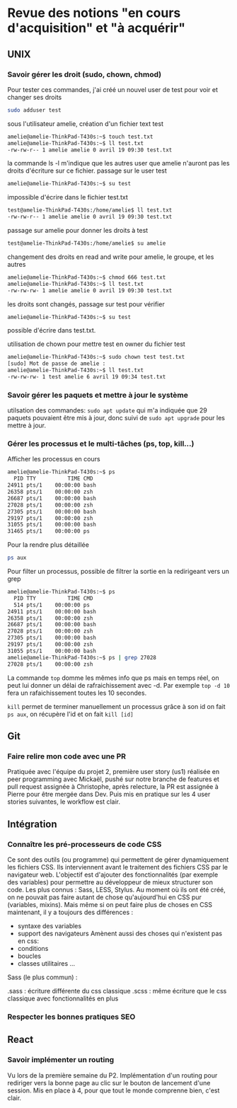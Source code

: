 # Revue des notions "en cours d'acquisition" et "à acquérir"

## UNIX

### Savoir gérer les droit (sudo, chown, chmod)

Pour tester ces commandes, j'ai créé un nouvel user de test pour voir et changer ses droits 
```bash 
sudo adduser test
```
sous l'utilisateur amelie, création d'un fichier text test
```bash
amelie@amelie-ThinkPad-T430s:~$ touch test.txt
amelie@amelie-ThinkPad-T430s:~$ ll test.txt
-rw-rw-r-- 1 amelie amelie 0 avril 19 09:30 test.txt
```
la commande ls -l m'indique que les autres user que amelie n'auront pas les droits d'écriture sur ce fichier.
passage sur le user test
```bash
amelie@amelie-ThinkPad-T430s:~$ su test
```
impossible d'écrire dans le fichier test.txt
```bash
test@amelie-ThinkPad-T430s:/home/amelie$ ll test.txt
-rw-rw-r-- 1 amelie amelie 0 avril 19 09:30 test.txt
```
passage sur amelie pour donner les droits à test
```bash
test@amelie-ThinkPad-T430s:/home/amelie$ su amelie
```
changement des droits en read and write pour amelie, le groupe, et les autres
```bash
amelie@amelie-ThinkPad-T430s:~$ chmod 666 test.txt
amelie@amelie-ThinkPad-T430s:~$ ll test.txt
-rw-rw-rw- 1 amelie amelie 0 avril 19 09:30 test.txt
```
les droits sont changés, passage sur test pour vérifier
```bash
amelie@amelie-ThinkPad-T430s:~$ su test
```
possible d'écrire dans test.txt.

utilisation de chown pour mettre test en owner du fichier test
```bash
amelie@amelie-ThinkPad-T430s:~$ sudo chown test test.txt
[sudo] Mot de passe de amelie : 
amelie@amelie-ThinkPad-T430s:~$ ll test.txt
-rw-rw-rw- 1 test amelie 6 avril 19 09:34 test.txt
```

### Savoir gérer les paquets et mettre à jour le système

utilsation des commandes: 
```sudo apt update```
qui m'a indiquée que 29 paquets pouvaient être mis à jour, donc suivi de 
```sudo apt upgrade```
pour les mettre à jour.

### Gérer les processus et le multi-tâches  (ps, top, kill...)

Afficher les processus en cours
```bash
amelie@amelie-ThinkPad-T430s:~$ ps
  PID TTY          TIME CMD
24911 pts/1    00:00:00 bash
26358 pts/1    00:00:00 zsh
26687 pts/1    00:00:00 bash
27028 pts/1    00:00:00 zsh
27305 pts/1    00:00:00 bash
29197 pts/1    00:00:00 zsh
31055 pts/1    00:00:00 bash
31465 pts/1    00:00:00 ps
```
Pour la rendre plus détaillée
```bash
ps aux
```
Pour filter un processus, possible de filtrer la sortie en la redirigeant vers un grep 
```bash
amelie@amelie-ThinkPad-T430s:~$ ps
  PID TTY          TIME CMD
  514 pts/1    00:00:00 ps
24911 pts/1    00:00:00 bash
26358 pts/1    00:00:00 zsh
26687 pts/1    00:00:00 bash
27028 pts/1    00:00:00 zsh
27305 pts/1    00:00:00 bash
29197 pts/1    00:00:00 zsh
31055 pts/1    00:00:00 bash
amelie@amelie-ThinkPad-T430s:~$ ps | grep 27028
27028 pts/1    00:00:00 zsh
```

La commande ```top``` domme les mêmes info que ps mais en temps réel, on peut lui donner un délai de rafraichissement avec -d. Par exemple ```top -d 10``` fera un rafaichissement toutes les 10 secondes.

```kill``` permet de terminer manuellement un processus grâce à son id
on fait ```ps aux```, on récupère l'id et on fait ```kill [id]```


## Git

### Faire relire mon code avec une PR

Pratiquée avec l'équipe du projet 2, première user story (us1) réalisée en peer programming avec Mickaël, pushé sur notre branche de features et pull request assignée à Christophe, après relecture, la PR est assignée à Pierre pour être mergée dans Dev.
Puis mis en pratique sur les 4 user stories suivantes, le workflow est clair.


## Intégration

### Connaître les pré-processeurs de code CSS

Ce sont des outils (ou programme) qui permettent de gérer dynamiquement les fichiers CSS. Ils interviennent avant le traitement des fichiers CSS par le navigateur web. L'objectif est d'ajouter des fonctionnalités (par exemple des variables) pour permettre au développeur de mieux structurer son code.
Les plus connus : Sass, LESS, Stylus.
Au moment où ils ont été créé, on ne pouvait pas faire autant de chose qu'aujourd'hui en CSS pur (variables, mixins).
Mais même si on peut faire plus de choses en CSS maintenant, il y a toujours des différences : 
- syntaxe des variables
- support des navigateurs
Amènent aussi des choses qui n'existent pas en css:
- conditions
- boucles
- classes utilitaires
...

Sass (le plus commun) :

.sass : écriture différente du css classique
.scss : même écriture que le css classique avec fonctionnalités en plus


### Respecter les bonnes pratiques SEO


## React

### Savoir implémenter un routing

Vu lors de la première semaine du P2. Implémentation d'un routing pour rediriger vers la bonne page au clic sur le bouton de lancement d'une session. Mis en place à 4, pour que tout le monde comprenne bien, c'est clair. 
